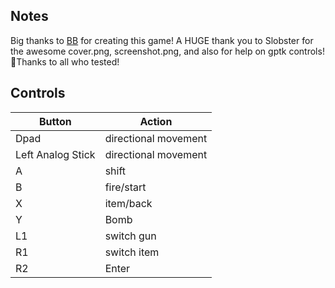 ## Notes

Big thanks to [BB](https://leanderish.itch.io/steel) for creating this game! 
A HUGE thank you to Slobster for the awesome cover.png, screenshot.png, and also for help on gptk controls! 🎩Thanks to all who tested!

## Controls

| Button | Action |
|--|--| 
|Dpad|directional movement|
|Left Analog Stick|directional movement|
|A|shift|
|B|fire/start|
|X|item/back|
|Y|Bomb|
|L1|switch gun|
|R1|switch item|
|R2|Enter|


